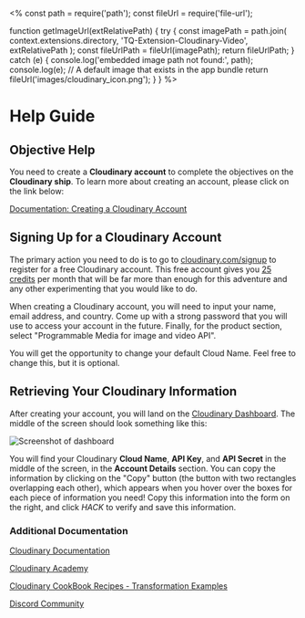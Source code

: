 <%
const path = require('path');
const fileUrl = require('file-url');

function getImageUrl(extRelativePath) {
  try {
    const imagePath = path.join(
      context.extensions.directory,
      'TQ-Extension-Cloudinary-Video',
      extRelativePath
    );
    const fileUrlPath = fileUrl(imagePath);
    return fileUrlPath;
  } catch (e) {
    console.log('embedded image path not found:', path);
    console.log(e);
    // A default image that exists in the app bundle
    return fileUrl('images/cloudinary_icon.png'); 
  }
}
%>

# Help Guide

## Objective Help

You need to create a **Cloudinary account** to complete the objectives on the **Cloudinary ship**. To learn more about creating an account, please click on the link below: 

[Documentation: Creating a Cloudinary Account](https://cloudinary.com/documentation/how_to_integrate_cloudinary#1_create_and_set_up_your_account?utm_source=twilio&utm_medium=event&utm_campaign=cloudinary-twilioquest-2021)

## Signing Up for a Cloudinary Account

The primary action you need to do is to go to [cloudinary.com/signup](https://cloudinary.com/signup) to register for a free Cloudinary account. This free account gives you [25 credits](https://cloudinary.com/blog/understanding_cloudinary_s_transformation_quotas?utm_source=twilio&utm_medium=event&utm_campaign=cloudinary-twilioquest-2021) per month that will be far more than enough for this adventure and any other experimenting that you would like to do.

When creating a Cloudinary account, you will need to input your name, email address, and country. Come up with a strong password that you will use to access your account in the future. Finally, for the product section, select "Programmable Media for image and video API".

You will get the opportunity to change your default Cloud Name. Feel free to change this, but it is optional.

## Retrieving Your Cloudinary Information

After creating your account, you will land on the [Cloudinary Dashboard](https://cloudinary.com/console?utm_source=twilio&utm_medium=event&utm_campaign=cloudinary-twilioquest-2021). The middle of the screen should look something like this:

![Screenshot of dashboard](<%=getImageUrl('images/objectives/m1_o2_dashboard.png')%>)

You will find your Cloudinary **Cloud Name**, **API Key**, and **API Secret** in the middle of the screen, in the **Account Details** section. You can copy the information by clicking on the "Copy" button (the button with two rectangles overlapping each other), which appears when you hover over the boxes for each piece of information you need! Copy this information into the form on the right, and click _HACK_ to verify and save this information.






 
### Additional Documentation

[Cloudinary Documentation](https://cloudinary.com/documentation?utm_source=twilio&utm_medium=event&utm_campaign=cloudinary-twilioquest-2021)

[Cloudinary Academy](https://training.cloudinary.com?utm_source=twilio&utm_medium=event&utm_campaign=cloudinary-twilioquest-2021)

[Cloudinary CookBook Recipes - Transformation Examples](https://cloudinary.com/cookbook?utm_source=twilio&utm_medium=event&utm_campaign=cloudinary-twilioquest-2021)

[Discord Community](https://discord.gg/CCsubwFbvd)
